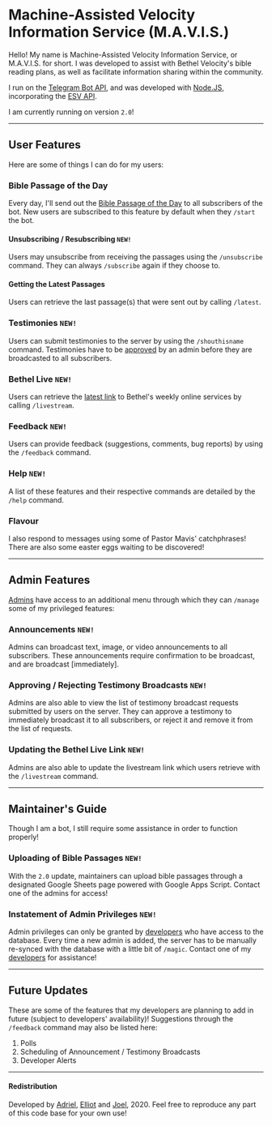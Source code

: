 # Machine-Assisted Velocity Information Service (M.A.V.I.S.)

Hello! My name is Machine-Assisted Velocity Information Service, or M.A.V.I.S. for short. I was developed to assist with Bethel Velocity's bible reading plans, as well as facilitate information sharing within the community.

I run on the [Telegram Bot API](https://core.telegram.org/bots/api), and was developed with [Node.JS](https://nodejs.org/en/), incorporating the [ESV API](https://api.esv.org/).

I am currently running on version `2.0`!

---
## User Features
Here are some of things I can do for my users:

### Bible Passage of the Day
Every day, I'll send out the [Bible Passage of the Day](#uploading-of-bible-passages) to all subscribers of the bot. New users are subscribed to this feature by default when they `/start` the bot. 
#### Unsubscribing / Resubscribing `NEW!`
Users may unsubscribe from receiving the passages using the 
`/unsubscribe` command. They can always `/subscribe` again if they choose to.
#### Getting the Latest Passages
Users can retrieve the last passage(s) that were sent out by calling `/latest`.

### Testimonies `NEW!`
Users can submit testimonies to the server by using the `/shouthisname` command. Testimonies have to be [approved](#approving-/-rejecting-testimony-broadcasts-new) by an admin before they are broadcasted to all subscribers.

### Bethel Live `NEW!`
Users can retrieve the [latest link](#updating-the-bethel-live-link-new) to Bethel's weekly online services by calling `/livestream`.

### Feedback `NEW!`
Users can provide feedback (suggestions, comments, bug reports) by using the `/feedback` command.

### Help `NEW!`
A list of these features and their respective commands are detailed by the `/help` command.

### Flavour
I also respond to messages using some of Pastor Mavis' catchphrases! There are also some easter eggs waiting to be discovered!

---
## Admin Features
[Admins](#instatement-of-admin-privileges-new) have access to an additional menu through which they can `/manage` some of my privileged features:

### Announcements `NEW!`
Admins can broadcast text, image, or video announcements to all subscribers. These announcements require confirmation to be broadcast, and are broadcast [immediately].

### Approving / Rejecting Testimony Broadcasts `NEW!`
Admins are also able to view the list of testimony broadcast requests submitted by users on the server. They can approve a testimony to immediately broadcast it to all subscribers, or reject it and remove it from the list of requests.

### Updating the Bethel Live Link `NEW!`
Admins are also able to update the livestream link which users retrieve with the `/livestream` command.

---
## Maintainer's Guide
Though I am a bot, I still require some assistance in order to function properly!

### Uploading of Bible Passages `NEW!`
With the `2.0` update, maintainers can upload bible passages through a designated Google Sheets page powered with Google Apps Script. Contact one of the admins for access!

### Instatement of Admin Privileges `NEW!`
Admin privileges can only be granted by [developers](#redistribution) who have access to the database. Every time a new admin is added, the server has to be manually re-synced with the database with a little bit of `/magic`. Contact one of my [developers](#redistribution) for assistance!

---
## Future Updates
These are some of the features that my developers are planning to add in future (subject to developers' availability)! Suggestions through the `/feedback` command may also be listed here:

1. Polls
2. Scheduling of Announcement / Testimony Broadcasts
3. Developer Alerts

---
#### Redistribution
Developed by [Adriel](https://github.com/ad-s2dios), [Elliot](https://github.com/elliotmoose) and [Joel](https://github.com/lywjoel), 2020. Feel free to reproduce any part of this code base for your own use!
